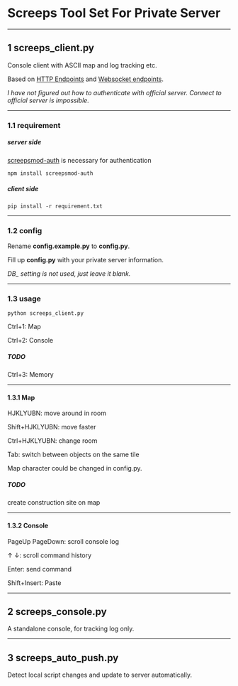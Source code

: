 
# Screeps Tool Set For Private Server

---

## 1 screeps_client.py

Console client with ASCII map and log tracking etc.

Based on [HTTP Endpoints](https://github.com/screepers/python-screeps/blob/master/docs/Endpoints.md) 
and [Websocket endpoints](https://github.com/screepers/node-screeps-api/blob/master/docs/Websocket_endpoints.md).

_I have not figured out how to authenticate with official server.
Connect to official server is impossible._

---

### 1.1 requirement

##### server side

[screepsmod-auth](https://github.com/ScreepsMods/screepsmod-auth)
is necessary for authentication

    npm install screepsmod-auth

##### client side

    pip install -r requirement.txt

---

### 1.2 config

Rename **config.example.py** to **config.py**.

Fill up **config.py** with your private server information. 

_DB\_ setting is not used, just leave it blank._

---

### 1.3 usage

    python screeps_client.py

Ctrl+1: Map

Ctrl+2: Console

##### TODO

Ctrl+3: Memory

---

#### 1.3.1 Map

HJKLYUBN: move around in room

Shift+HJKLYUBN: move faster

Ctrl+HJKLYUBN: change room

Tab: switch between objects on the same tile

Map character could be changed in config.py.

##### TODO

create construction site on map

---

#### 1.3.2 Console

PageUp PageDown: scroll console log

↑ ↓: scroll command history

Enter: send command

Shift+Insert: Paste

---

## 2 screeps_console.py

A standalone console, for tracking log only.

---

## 3 screeps_auto_push.py

Detect local script changes and update to server automatically. 

